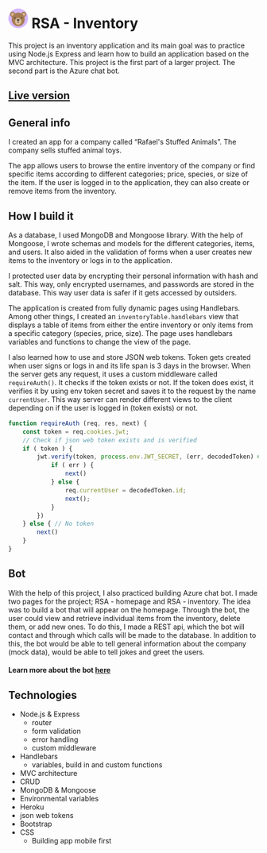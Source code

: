 # <img src="public/assets/apple-touch-icon.png" width="40" height="40"/> RSA - Inventory

This project is an inventory application and its main goal was to
practice using Node.js Express and learn how to build an application based on the MVC architecture. This project is 
the first part of a larger project. The second part is the Azure chat bot.

## [Live version](https://rafaels-inventory.herokuapp.com/)

## General info

I created an app for a company called “Rafael's Stuffed Animals”. The company sells stuffed animal toys.

The app allows users to browse the entire inventory of the company or find specific items according to different
categories; price, species, or size of the item. If the user is logged in to the application, they can also create or
remove items from the inventory.

## How I build it

As a database, I used MongoDB and Mongoose library. With the help of Mongoose, I wrote schemas and models for the
different categories, items, and users. It also aided in the validation of forms when a user creates new items to the
inventory or logs in to the application.

I protected user data by encrypting their personal information with hash and salt. This way, only encrypted usernames,
and passwords are stored in the database. This way user data is safer if it gets accessed by outsiders.

The application is created from fully dynamic pages using Handlebars. Among other things, I created an
``
inventoryTable.handlebars
``
view that displays a table of items from either the entire inventory or only items from a specific category (species,
price, size). The page uses handlebars variables and functions to change the view of the page.

I also learned how to use and store JSON web tokens. Token gets created when user signs or logs in and its life span is
3 days in the browser. When the server gets any request, it uses a custom middleware called ``requireAuth()``. It checks
if the token exists or not. If the token does exist, it verifies it by using env token secret and saves it to the
request by the name ``currentUser``. This way server can render different views to the client depending on if the user
is logged in (token exists) or not.

```javascript
function requireAuth (req, res, next) {
    const token = req.cookies.jwt;
    // Check if json web token exists and is verified
    if ( token ) {
        jwt.verify(token, process.env.JWT_SECRET, (err, decodedToken) => {
            if ( err ) {
                next()
            } else {
                req.currentUser = decodedToken.id;
                next();
            }
        })
    } else { // No token
        next()
    }
}
```

## Bot

With the help of this project, I also practiced building Azure chat bot. I made two pages for the project; RSA -
homepage and RSA - inventory. The idea was to build a bot that will appear on the homepage. Through the bot, the user
could view and retrieve individual items from the inventory, delete them, or add new ones. To do this, I made a REST
api, which the bot will contact and through which calls will be made to the database. In addition to this, the bot would
be able to tell general information about the company (mock data), would be able to tell jokes and greet the users.

#### Learn more about the bot [here](https://github.com/MiiaNyy/ramses-the-chat-bot)

## Technologies

- Node.js & Express
    - router
    - form validation
    - error handling
    - custom middleware
- Handlebars
    - variables, build in and custom functions
- MVC architecture
- CRUD
- MongoDB & Mongoose
- Environmental variables
- Heroku
- json web tokens
- Bootstrap
- CSS
    - Building app mobile first

